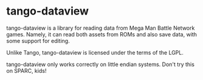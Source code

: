 # tango-dataview

tango-dataview is a library for reading data from Mega Man Battle Network games. Namely, it can read both assets from ROMs and also save data, with some support for editing.

Unlike Tango, tango-dataview is licensed under the terms of the LGPL.

tango-dataview only works correctly on little endian systems. Don't try this on SPARC, kids!
